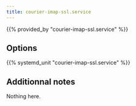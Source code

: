 ```yaml
---
title: courier-imap-ssl.service
---
```


{{% provided_by "courier-imap-ssl.service" %}}

## Options

{{% systemd_unit "courier-imap-ssl.service" %}}

## Additionnal notes

Nothing here.